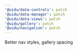 ```yaml
---
'@uidu/data-controls': patch
'@uidu/data-manager': patch
'@uidu/data-views': patch
'@uidu/gallery': patch
'@uidu/navigation': patch
---
```


Better nav styles, gallery spacing
